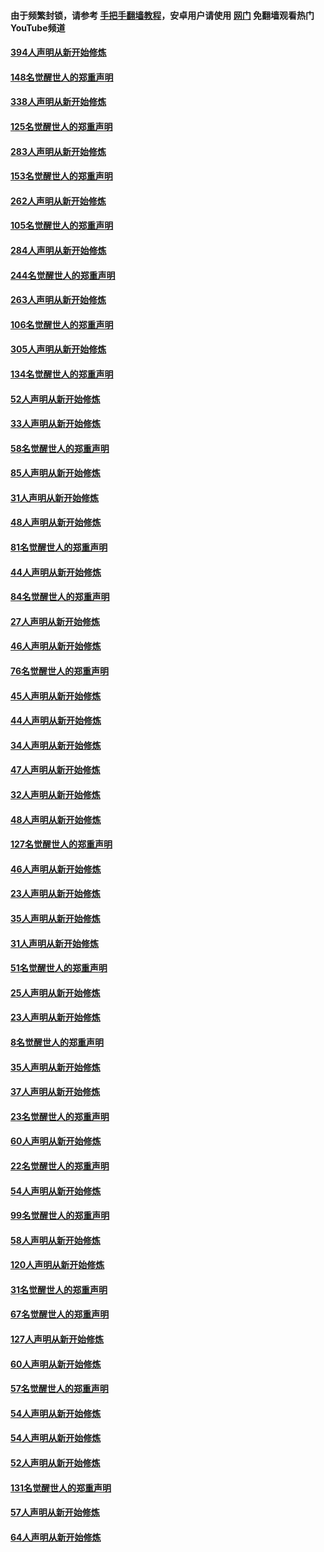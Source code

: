 #### 由于频繁封锁，请参考 [手把手翻墙教程](https://github.com/gfw-breaker/guides/wiki/)，安卓用户请使用 [网门](https://github.com/gfw-breaker/nogfw/blob/master/dl.md?t=04291000) 免翻墙观看热门YouTube频道 

#### [394人声明从新开始修炼](../pages/91/423914.md?t=04291000) 

#### [148名觉醒世人的郑重声明](../pages/91/423913.md?t=04291000) 

#### [338人声明从新开始修炼](../pages/91/423540.md?t=04291000) 

#### [125名觉醒世人的郑重声明](../pages/91/423539.md?t=04291000) 

#### [283人声明从新开始修炼](../pages/91/423296.md?t=04291000) 

#### [153名觉醒世人的郑重声明](../pages/91/423295.md?t=04291000) 

#### [262人声明从新开始修炼](../pages/91/423004.md?t=04291000) 

#### [105名觉醒世人的郑重声明](../pages/91/423003.md?t=04291000) 

#### [284人声明从新开始修炼](../pages/91/422707.md?t=04291000) 

#### [244名觉醒世人的郑重声明](../pages/91/422706.md?t=04291000) 

#### [263人声明从新开始修炼](../pages/91/422553.md?t=04291000) 

#### [106名觉醒世人的郑重声明](../pages/91/422552.md?t=04291000) 

#### [305人声明从新开始修炼](../pages/91/422153.md?t=04291000) 

#### [134名觉醒世人的郑重声明](../pages/91/422152.md?t=04291000) 

#### [52人声明从新开始修炼](../pages/91/421846.md?t=04291000) 

#### [33人声明从新开始修炼](../pages/91/421804.md?t=04291000) 

#### [58名觉醒世人的郑重声明](../pages/91/421845.md?t=04291000) 

#### [85人声明从新开始修炼](../pages/91/421769.md?t=04291000) 

#### [31人声明从新开始修炼](../pages/91/421763.md?t=04291000) 

#### [48人声明从新开始修炼](../pages/91/421605.md?t=04291000) 

#### [81名觉醒世人的郑重声明](../pages/91/421656.md?t=04291000) 

#### [44人声明从新开始修炼](../pages/91/421544.md?t=04291000) 

#### [84名觉醒世人的郑重声明](../pages/91/421543.md?t=04291000) 

#### [27人声明从新开始修炼](../pages/91/421465.md?t=04291000) 

#### [46人声明从新开始修炼](../pages/91/421454.md?t=04291000) 

#### [76名觉醒世人的郑重声明](../pages/91/421453.md?t=04291000) 

#### [45人声明从新开始修炼](../pages/91/421452.md?t=04291000) 

#### [44人声明从新开始修炼](../pages/91/421422.md?t=04291000) 

#### [34人声明从新开始修炼](../pages/91/421322.md?t=04291000) 

#### [47人声明从新开始修炼](../pages/91/421264.md?t=04291000) 

#### [32人声明从新开始修炼](../pages/91/421225.md?t=04291000) 

#### [48人声明从新开始修炼](../pages/91/421202.md?t=04291000) 

#### [127名觉醒世人的郑重声明](../pages/91/421224.md?t=04291000) 

#### [46人声明从新开始修炼](../pages/91/421203.md?t=04291000) 

#### [23人声明从新开始修炼](../pages/91/421138.md?t=04291000) 

#### [35人声明从新开始修炼](../pages/91/421122.md?t=04291000) 

#### [31人声明从新开始修炼](../pages/91/421081.md?t=04291000) 

#### [51名觉醒世人的郑重声明](../pages/91/421080.md?t=04291000) 

#### [25人声明从新开始修炼](../pages/91/421020.md?t=04291000) 

#### [23人声明从新开始修炼](../pages/91/420884.md?t=04291000) 

#### [8名觉醒世人的郑重声明](../pages/91/420883.md?t=04291000) 

#### [35人声明从新开始修炼](../pages/91/420809.md?t=04291000) 

#### [37人声明从新开始修炼](../pages/91/420766.md?t=04291000) 

#### [23名觉醒世人的郑重声明](../pages/91/420765.md?t=04291000) 

#### [60人声明从新开始修炼](../pages/91/420727.md?t=04291000) 

#### [22名觉醒世人的郑重声明](../pages/91/420726.md?t=04291000) 

#### [54人声明从新开始修炼](../pages/91/420529.md?t=04291000) 

#### [99名觉醒世人的郑重声明](../pages/91/420528.md?t=04291000) 

#### [58人声明从新开始修炼](../pages/91/420198.md?t=04291000) 

#### [120人声明从新开始修炼](../pages/91/420141.md?t=04291000) 

#### [31名觉醒世人的郑重声明](../pages/91/420197.md?t=04291000) 

#### [67名觉醒世人的郑重声明](../pages/91/420140.md?t=04291000) 

#### [127人声明从新开始修炼](../pages/91/420082.md?t=04291000) 

#### [60人声明从新开始修炼](../pages/91/420081.md?t=04291000) 

#### [57名觉醒世人的郑重声明](../pages/91/420080.md?t=04291000) 

#### [54人声明从新开始修炼](../pages/91/419533.md?t=04291000) 

#### [54人声明从新开始修炼](../pages/91/419532.md?t=04291000) 

#### [52人声明从新开始修炼](../pages/91/419531.md?t=04291000) 

#### [131名觉醒世人的郑重声明](../pages/91/419530.md?t=04291000) 

#### [57人声明从新开始修炼](../pages/91/419430.md?t=04291000) 

#### [64人声明从新开始修炼](../pages/91/419429.md?t=04291000) 

